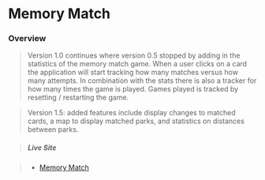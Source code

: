 # Memory Match

### Overview

> Version 1.0 continues where version 0.5 stopped by adding in the statistics of the memory match game. When a user clicks on a card the application will start tracking how many matches versus how many attempts. In combination with the stats there is also a tracker for how many times the game is played. Games played is tracked by resetting / restarting the game.

> Version 1.5: added features include display changes to matched cards, a map to display matched parks, and statistics on distances between parks.

> ##### Live Site

> - <a href="http://dev.kylemarx86.com/memory_match/">Memory Match</a>